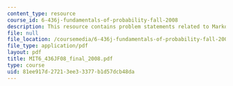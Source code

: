 ```yaml
---
content_type: resource
course_id: 6-436j-fundamentals-of-probability-fall-2008
description: This resource contains problem statements related to Markov chain.
file: null
file_location: /coursemedia/6-436j-fundamentals-of-probability-fall-2008/81ee917d27213ee33377b1d57dcb48da_MIT6_436JF08_final_2008.pdf
file_type: application/pdf
layout: pdf
title: MIT6_436JF08_final_2008.pdf
type: course
uid: 81ee917d-2721-3ee3-3377-b1d57dcb48da
---
```

